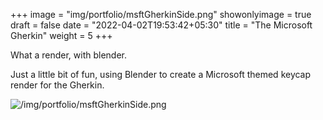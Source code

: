 +++
image = "img/portfolio/msftGherkinSide.png"
showonlyimage = true
draft = false
date = "2022-04-02T19:53:42+05:30"
title = "The Microsoft Gherkin"
weight = 5
+++

What a render, with blender.
<!--more-->

Just a little bit of fun, using Blender to create a Microsoft themed keycap render for the Gherkin.

![/img/portfolio/msftGherkinSide.png](/img/portfolio/msftGherkinSide.png)